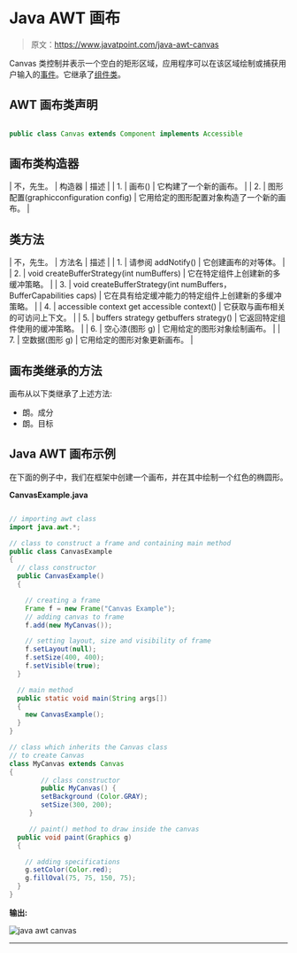 # Java AWT 画布

> 原文：<https://www.javatpoint.com/java-awt-canvas>

Canvas 类控制并表示一个空白的矩形区域，应用程序可以在该区域绘制或捕获用户输入的[事件](https://www.javatpoint.com/event-handling-in-java)。它继承了[组件类](https://www.javatpoint.com/java-swing)。

## AWT 画布类声明

```java

public class Canvas extends Component implements Accessible

```

## 画布类构造器

| 不，先生。 | 构造器 | 描述 |
| 1. | 画布() | 它构建了一个新的画布。 |
| 2. | 图形配置(graphicconfiguration config) | 它用给定的图形配置对象构造了一个新的画布。 |

## 类方法

| 不，先生。 | 方法名 | 描述 |
| 1. | 请参阅 addNotify() | 它创建画布的对等体。 |
| 2. | void createBufferStrategy(int numBuffers) | 它在特定组件上创建新的多缓冲策略。 |
| 3. | void createBufferStrategy(int numBuffers，BufferCapabilities caps) | 它在具有给定缓冲能力的特定组件上创建新的多缓冲策略。 |
| 4. | accessible context get accessible context() | 它获取与画布相关的可访问上下文。 |
| 5. | buffers strategy getbuffers strategy() | 它返回特定组件使用的缓冲策略。 |
| 6. | 空心漆(图形 g) | 它用给定的图形对象绘制画布。 |
| 7. | 空数据(图形 g) | 它用给定的图形对象更新画布。 |

## 画布类继承的方法

画布从以下类继承了上述方法:

*   朗。成分
*   朗。目标

## Java AWT 画布示例

在下面的例子中，我们在框架中创建一个画布，并在其中绘制一个红色的椭圆形。

**CanvasExample.java**

```java

// importing awt class
import java.awt.*;

// class to construct a frame and containing main method  
public class CanvasExample  
{  
  // class constructor 
  public CanvasExample()  
  {  

    // creating a frame
    Frame f = new Frame("Canvas Example"); 
    // adding canvas to frame 
    f.add(new MyCanvas());  

    // setting layout, size and visibility of frame
    f.setLayout(null);  
    f.setSize(400, 400);  
    f.setVisible(true);  
  }  

  // main method
  public static void main(String args[])  
  {  
    new CanvasExample();  
  }  
}  

// class which inherits the Canvas class
// to create Canvas
class MyCanvas extends Canvas  
{  
        // class constructor
        public MyCanvas() {  
        setBackground (Color.GRAY);  
        setSize(300, 200);  
     }  

     // paint() method to draw inside the canvas
  public void paint(Graphics g)  
  {  

    // adding specifications
    g.setColor(Color.red);  
    g.fillOval(75, 75, 150, 75);  
  }  
}     

```

**输出:**

![java awt canvas](../img/ca109a452cffba073db2416a296d9f15.png)

* * *